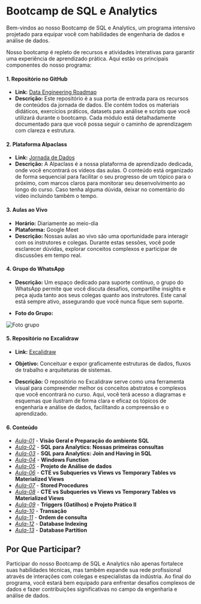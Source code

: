 # Bootcamp de SQL e Analytics

Bem-vindos ao nosso Bootcamp de SQL e Analytics, um programa intensivo projetado para equipar você com habilidades de engenharia de dados e análise de dados. 

Nosso bootcamp é repleto de recursos e atividades interativas para garantir uma experiência de aprendizado prática. Aqui estão os principais componentes do nosso programa:

#### 1. **Repositório no GitHub**

* **Link:** [Data Engineering Roadmap](https://github.com/lvgalvao/data-engineering-roadmap)
* **Descrição:** Este repositório é a sua porta de entrada para os recursos de conteúdos da jornada de dados. Ele contém todos os materiais didáticos, exercícios práticos, datasets para análise e scripts que você utilizará durante o bootcamp. Cada módulo está detalhadamente documentado para que você possa seguir o caminho de aprendizagem com clareza e estrutura.

#### 2. **Plataforma Alpaclass**

* **Link:** [Jornada de Dados](https://jornadadedados.alpaclass.com/s/conteudos)
* **Descrição:** A Alpaclass é a nossa plataforma de aprendizado dedicada, onde você encontrará os vídeos das aulas. O conteúdo está organizado de forma sequencial para facilitar o seu progresso de um tópico para o próximo, com marcos claros para monitorar seu desenvolvimento ao longo do curso. Caso tenha alguma dúvida, deixar no comentário do vídeo incluindo também o tempo.

#### 3. **Aulas ao Vivo**

* **Horário:** Diariamente ao meio-dia
* **Plataforma:** Google Meet
* **Descrição:** Nossas aulas ao vivo são uma oportunidade para interagir com os instrutores e colegas. Durante estas sessões, você pode esclarecer dúvidas, explorar conceitos complexos e participar de discussões em tempo real. 

#### 4. **Grupo do WhatsApp**

* **Descrição:** Um espaço dedicado para suporte contínuo, o grupo do WhatsApp permite que você discuta desafios, compartilhe insights e peça ajuda tanto aos seus colegas quanto aos instrutores. Este canal está sempre ativo, assegurando que você nunca fique sem suporte.

* **Foto do Grupo:** 

![Foto grupo](https://github.com/lvgalvao/data-engineering-roadmap/blob/main/Bootcamp%20-%20SQL%20e%20Analytics/pics/grupo_alunos.png)


#### 5. **Repositório no Excalidraw**

* **Link:** [Excalidraw](https://link.excalidraw.com/l/8pvW6zbNUnD/3ktnOgfFeRK)
* **Objetivo:** Conceituar e expor graficamente estruturas de dados, fluxos de trabalho e arquiteturas de sistemas.

* **Descrição:** O repositório no Excalidraw serve como uma ferramenta visual para compreender melhor os conceitos abstratos e complexos que você encontrará no curso. Aqui, você terá acesso a diagramas e esquemas que ilustram de forma clara e eficaz os tópicos de engenharia e análise de dados, facilitando a compreensão e o aprendizado.

#### 6. **Conteúdo**

- *[Aula-01](./Aula-01)* - **Visão Geral e Preparação do ambiente SQL**
- *[Aula-02](./Aula-02)* - **SQL para Analytics: Nossas primeiras consultas**
- *[Aula-03](./Aula-03)* - **SQL para Analytics: Join and Having in SQL**
- *[Aula-04](./Aula-04)* - **Windows Function**
- *[Aula-05](./Aula-05)* - **Projeto de Análise de dados**
- *[Aula-06](./Aula-06)* - **CTE vs Subqueries vs Views vs Temporary Tables vs Materialized Views**
- *[Aula-07](./Aula-07)* - **Stored Procedures**
- *[Aula-08](./Aula-08)* - **CTE vs Subqueries vs Views vs Temporary Tables vs Materialized Views**
- *[Aula-09](./Aula-09)* - **Triggers (Gatilhos) e Projeto Prático II**
- *[Aula-10](./Aula-10)* - **Transação**
- *[Aula-11](./Aula-11)* - **Ordem de consulta**
- *[Aula-12](./Aula-12)* - **Database Indexing**
- *[Aula-13](./Aula-13)* - **Database Partition**


## Por Que Participar?
Participar do nosso Bootcamp de SQL e Analytics não apenas fortalece suas habilidades técnicas, mas também expande sua rede profissional através de interações com colegas e especialistas da indústria. Ao final do programa, você estará bem equipado para enfrentar desafios complexos de dados e fazer contribuições significativas no campo da engenharia e análise de dados.
